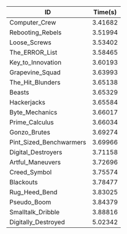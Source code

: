 |ID|Time(s)|
|-|-|
|Computer_Crew|3.41682|
|Rebooting_Rebels|3.51994|
|Loose_Screws|3.53402|
|The_ERROR_List|3.58465|
|Key_to_Innovation|3.60193|
|Grapevine_Squad|3.63993|
|The_Hit_Blunders|3.65138|
|Beasts|3.65329|
|Hackerjacks|3.65584|
|Byte_Mechanics|3.66017|
|Prime_Calculus|3.66034|
|Gonzo_Brutes|3.69274|
|Pint_Sized_Benchwarmers|3.69966|
|Digital_Destroyers|3.71158|
|Artful_Maneuvers|3.72696|
|Creed_Symbol|3.75574|
|Blackouts|3.78477|
|Rug_Heed_Bend|3.83025|
|Pseudo_Boom|3.84379|
|Smalltalk_Dribble|3.88816|
|Digitally_Destroyed|5.02342|
